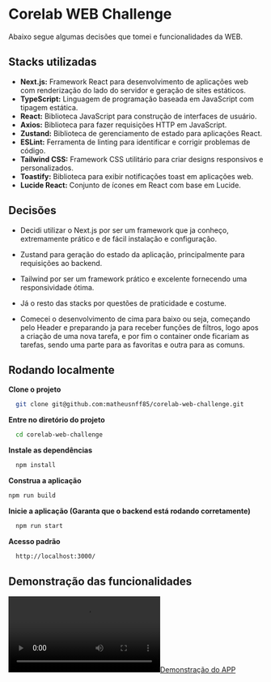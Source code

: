 # Corelab WEB Challenge

Abaixo segue algumas decisões que tomei e funcionalidades da WEB.

## Stacks utilizadas

- **Next.js:** Framework React para desenvolvimento de aplicações web com renderização do lado do servidor e geração de sites estáticos.
- **TypeScript:** Linguagem de programação baseada em JavaScript com tipagem estática.
- **React:** Biblioteca JavaScript para construção de interfaces de usuário.
- **Axios:** Biblioteca para fazer requisições HTTP em JavaScript.
- **Zustand:** Biblioteca de gerenciamento de estado para aplicações React.
- **ESLint:** Ferramenta de linting para identificar e corrigir problemas de código.
- **Tailwind CSS:** Framework CSS utilitário para criar designs responsivos e personalizados.
- **Toastify:** Biblioteca para exibir notificações toast em aplicações web.
- **Lucide React:** Conjunto de ícones em React com base em Lucide.

## Decisões

- Decidi utilizar o Next.js por ser um framework que ja conheço, extremamente prático e de fácil instalação e configuração.

- Zustand para geração do estado da aplicação, principalmente para requisições ao backend.

- Tailwind por ser um framework prático e excelente fornecendo uma responsividade ótima.

- Já o resto das stacks por questões de praticidade e costume.

- Comecei o desenvolvimento de cima para baixo ou seja, começando pelo Header e preparando ja para receber funções de filtros, logo apos a criação de uma nova tarefa, e por fim o container onde ficariam as tarefas, sendo uma parte para as favoritas e outra para as comuns.

## Rodando localmente

**Clone o projeto**

```bash
  git clone git@github.com:matheusnff85/corelab-web-challenge.git
```

**Entre no diretório do projeto**

```bash
  cd corelab-web-challenge
```

**Instale as dependências**

```bash
  npm install
```

**Construa a aplicação**

```bash
npm run build
```

**Inicie a aplicação (Garanta que o backend está rodando corretamente)**

```bash
  npm run start
```

**Acesso padrão**

```bash
  http://localhost:3000/
```

## Demonstração das funcionalidades

[![Demonstração do APP](https://i.imgur.com/T2p37LZ.mp4)](https://i.imgur.com/T2p37LZ.mp4)
